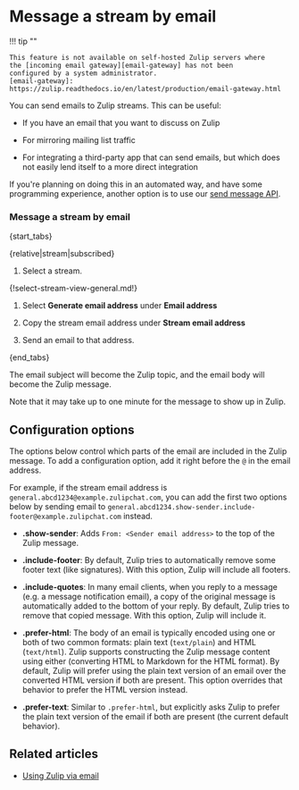 # Message a stream by email

!!! tip ""

    This feature is not available on self-hosted Zulip servers where
    the [incoming email gateway][email-gateway] has not been
    configured by a system administrator.
    [email-gateway]: https://zulip.readthedocs.io/en/latest/production/email-gateway.html

You can send emails to Zulip streams. This can be useful:

* If you have an email that you want to discuss on Zulip

* For mirroring mailing list traffic

* For integrating a third-party app that can send emails, but which does not
  easily lend itself to a more direct integration

If you're planning on doing this in an automated way, and have some
programming experience, another option is to use our [send message
API](/api/send-message).

### Message a stream by email

{start_tabs}

{relative|stream|subscribed}

1. Select a stream.

{!select-stream-view-general.md!}

1. Select **Generate email address** under **Email address**

1. Copy the stream email address under **Stream email address**

1. Send an email to that address.

{end_tabs}

The email subject will become the Zulip topic, and the email body will
become the Zulip message.

Note that it may take up to one minute for the message to show
up in Zulip.

## Configuration options

The options below control which parts of the email are included in the
Zulip message.  To add a configuration option, add it right before the `@`
in the email address.

For example, if the stream email address is
`general.abcd1234@example.zulipchat.com`, you can add the first two options
below by sending email to
`general.abcd1234.show-sender.include-footer@example.zulipchat.com` instead.

* **.show-sender**: Adds `From: <Sender email address>` to
  the top of the Zulip message.

* **.include-footer**: By default, Zulip tries to automatically remove some footer
  text (like signatures). With this option, Zulip will include all footers.

* **.include-quotes**: In many email clients, when you reply to a message
  (e.g. a message notification email), a copy of the original message is
  automatically added to the bottom of your reply. By default, Zulip tries
  to remove that copied message. With this option, Zulip will include it.

* **.prefer-html**: The body of an email is typically encoded using
  one or both of two common formats: plain text (`text/plain`) and
  HTML (`text/html`).  Zulip supports constructing the Zulip message
  content using either (converting HTML to Markdown for the HTML
  format).  By default, Zulip will prefer using the plain text version
  of an email over the converted HTML version if both are present.
  This option overrides that behavior to prefer the HTML version
  instead.

* **.prefer-text**: Similar to `.prefer-html`, but explicitly asks
  Zulip to prefer the plain text version of the email if both are
  present (the current default behavior).

## Related articles

* [Using Zulip via email](/help/using-zulip-via-email)

